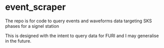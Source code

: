 # event_scraper

The repo is for code to query events and waveforms data targeting SKS phases for a signel station

This is designed with the intent to query data for FURI and I may generalise in the future.
